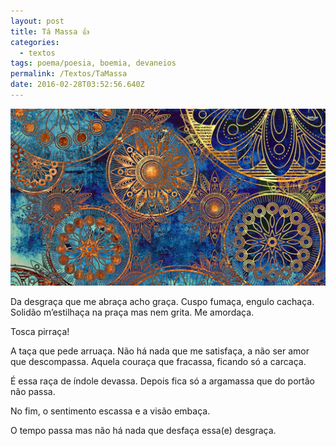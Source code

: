 ```yaml
---
layout: post
title: Tá Massa 👍
categories:
  - textos
tags: poema/poesia, boemia, devaneios
permalink: /Textos/TaMassa
date: 2016-02-28T03:52:56.640Z
---
```

![mandalas](/images/uploads/BLZMAN.jpeg)

Da desgraça que me abraça acho graça. Cuspo fumaça, engulo cachaça. Solidão m’estilhaça na praça mas nem grita. Me amordaça.


Tosca pirraça!


A taça que pede arruaça. Não há nada que me satisfaça, a não ser amor que descompassa. Aquela couraça que fracassa, ficando só a carcaça.


É essa raça de índole devassa. Depois fica só a argamassa que do portão não passa. 

No fim, o sentimento escassa e a visão embaça.

O tempo passa mas não há nada que desfaça essa(e) desgraça.